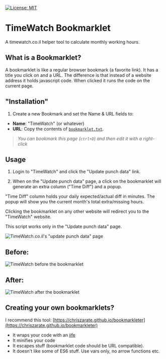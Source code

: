 [![License: MIT](https://img.shields.io/badge/License-MIT-blue.svg)](https://opensource.org/licenses/MIT)

TimeWatch Bookmarklet
=====================
A timewatch.co.il helper tool to calculate monthly working hours.

What is a Bookmarklet?
------------------------
A bookmarklet is like a regular browser bookmark (a favorite link). It has a title you click on and a URL. The difference is that instead of a website address it holds javascript code. When clicked it runs the code on the current page.


"Installation"
--------------
1. Create a new Bookmark and set the Name & URL fields to:
* **Name**: "TimeWatch" (or whatever)
* **URL**: Copy the contents of [`bookmarklet.txt`](https://raw.githubusercontent.com/taitulism/TimeWatch-Bookmarklet/master/bookmarklet.txt).

>*You can bookmark this page (`ctrl+D`) and then edit it with a right-click*


Usage
-----
1. Login to "TimeWatch" and click the "Update punch data" link.

2. When on the "Update punch data" page, a click on the bookmarklet will generate an extra column ("Time Diff") and a popup.

"Time Diff" column holds your daily expected/actual diff in minutes.
The popup will show you the current month's total extra/missing hours.

Clicking the bookmarklet on any other website will redirect you to the "TimeWatch" website.

This script works only in the "Update punch data" page.

![TimeWatch.co.il's "update punch data" page](https://github.com/taitulism/TimeWatch-Bookmarklet/raw/master/update-punch-data.png "TimeWatch.co.il's 'update punch data' page")

## Before:
![TimeWatch before the bookmarklet](https://github.com/taitulism/TimeWatch-Bookmarklet/raw/master/before.png "TimeWatch before the bookmarklet")

## After:
![TimeWatch after the bookmarklet](https://github.com/taitulism/TimeWatch-Bookmarklet/raw/master/after.png "TimeWatch after the bookmarklet")



Creating your own bookmarklets?
------------------------------
I recommend this tool: [https://chriszarate.github.io/bookmarkleter](https://chriszarate.github.io/bookmarkleter)
* It wraps your code with an [iife](https://developer.mozilla.org/en-US/docs/Glossary/IIFE)
* It minifies your code
* It escapes stuff (bookmarklet code should be URL compatible).
* It doesn't like some of ES6 stuff. Use vars only, no arrow functions etc.
